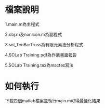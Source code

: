# 檔案說明
1.main.m為主程式

2.obj.m及nonlcon.m為副程式

3.sol_TenBarTruss為有限元素法分析程式

4.SOLab Training.pdf為作業書面報告

5.SOLab Training.tex為mactex寫法

# 如何執行
下載四個matlab檔案並執行main.m可得最佳化結果






